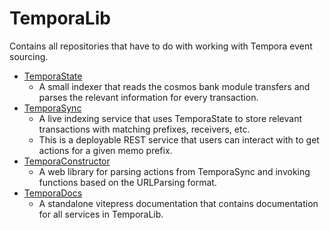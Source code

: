 # TemporaLib

Contains all repositories that have to do with working with Tempora event sourcing.

- [TemporaState](./packages/temporastate/README.md)
  - A small indexer that reads the cosmos bank module transfers and parses the relevant information for every transaction. 
- [TemporaSync](./packages/temporasync/README.md)
  - A live indexing service that uses TemporaState to store relevant transactions with matching prefixes, receivers, etc.
  - This is a deployable REST service that users can interact with to get actions for a given memo prefix.
- [TemporaConstructor](./packages/temporaconstructor/README.md)
  - A web library for parsing actions from TemporaSync and invoking functions based on the URLParsing format.
- [TemporaDocs](./packages/temporadocs/README.md)
  - A standalone vitepress documentation that contains documentation for all services in TemporaLib.